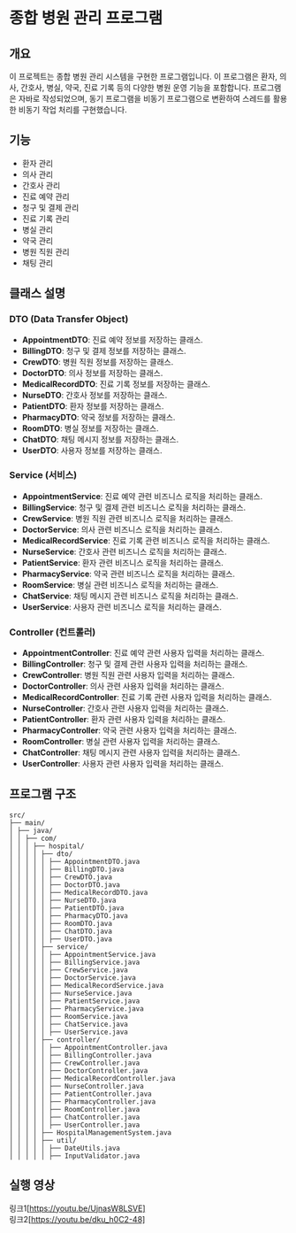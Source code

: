 # 종합 병원 관리 프로그램

## 개요
이 프로젝트는 종합 병원 관리 시스템을 구현한 프로그램입니다. 이 프로그램은 환자, 의사, 간호사, 병실, 약국, 진료 기록 등의 다양한 병원 운영 기능을 포함합니다. 프로그램은 자바로 작성되었으며, 동기 프로그램을 비동기 프로그램으로 변환하여 스레드를 활용한 비동기 작업 처리를 구현했습니다.

## 기능
- 환자 관리
- 의사 관리
- 간호사 관리
- 진료 예약 관리
- 청구 및 결제 관리
- 진료 기록 관리
- 병실 관리
- 약국 관리
- 병원 직원 관리
- 채팅 관리

## 클래스 설명
### DTO (Data Transfer Object)
- **AppointmentDTO**: 진료 예약 정보를 저장하는 클래스.
- **BillingDTO**: 청구 및 결제 정보를 저장하는 클래스.
- **CrewDTO**: 병원 직원 정보를 저장하는 클래스.
- **DoctorDTO**: 의사 정보를 저장하는 클래스.
- **MedicalRecordDTO**: 진료 기록 정보를 저장하는 클래스.
- **NurseDTO**: 간호사 정보를 저장하는 클래스.
- **PatientDTO**: 환자 정보를 저장하는 클래스.
- **PharmacyDTO**: 약국 정보를 저장하는 클래스.
- **RoomDTO**: 병실 정보를 저장하는 클래스.
- **ChatDTO**: 채팅 메시지 정보를 저장하는 클래스.
- **UserDTO**: 사용자 정보를 저장하는 클래스.

### Service (서비스)
- **AppointmentService**: 진료 예약 관련 비즈니스 로직을 처리하는 클래스.
- **BillingService**: 청구 및 결제 관련 비즈니스 로직을 처리하는 클래스.
- **CrewService**: 병원 직원 관련 비즈니스 로직을 처리하는 클래스.
- **DoctorService**: 의사 관련 비즈니스 로직을 처리하는 클래스.
- **MedicalRecordService**: 진료 기록 관련 비즈니스 로직을 처리하는 클래스.
- **NurseService**: 간호사 관련 비즈니스 로직을 처리하는 클래스.
- **PatientService**: 환자 관련 비즈니스 로직을 처리하는 클래스.
- **PharmacyService**: 약국 관련 비즈니스 로직을 처리하는 클래스.
- **RoomService**: 병실 관련 비즈니스 로직을 처리하는 클래스.
- **ChatService**: 채팅 메시지 관련 비즈니스 로직을 처리하는 클래스.
- **UserService**: 사용자 관련 비즈니스 로직을 처리하는 클래스.

### Controller (컨트롤러)
- **AppointmentController**: 진료 예약 관련 사용자 입력을 처리하는 클래스.
- **BillingController**: 청구 및 결제 관련 사용자 입력을 처리하는 클래스.
- **CrewController**: 병원 직원 관련 사용자 입력을 처리하는 클래스.
- **DoctorController**: 의사 관련 사용자 입력을 처리하는 클래스.
- **MedicalRecordController**: 진료 기록 관련 사용자 입력을 처리하는 클래스.
- **NurseController**: 간호사 관련 사용자 입력을 처리하는 클래스.
- **PatientController**: 환자 관련 사용자 입력을 처리하는 클래스.
- **PharmacyController**: 약국 관련 사용자 입력을 처리하는 클래스.
- **RoomController**: 병실 관련 사용자 입력을 처리하는 클래스.
- **ChatController**: 채팅 메시지 관련 사용자 입력을 처리하는 클래스.
- **UserController**: 사용자 관련 사용자 입력을 처리하는 클래스.

## 프로그램 구조
```
src/
├── main/
│ ├── java/
│ │ ├── com/
│ │ │ ├── hospital/
│ │ │ │ ├── dto/
│ │ │ │ │ ├── AppointmentDTO.java
│ │ │ │ │ ├── BillingDTO.java
│ │ │ │ │ ├── CrewDTO.java
│ │ │ │ │ ├── DoctorDTO.java
│ │ │ │ │ ├── MedicalRecordDTO.java
│ │ │ │ │ ├── NurseDTO.java
│ │ │ │ │ ├── PatientDTO.java
│ │ │ │ │ ├── PharmacyDTO.java
│ │ │ │ │ ├── RoomDTO.java
│ │ │ │ │ ├── ChatDTO.java
│ │ │ │ │ ├── UserDTO.java
│ │ │ │ ├── service/
│ │ │ │ │ ├── AppointmentService.java
│ │ │ │ │ ├── BillingService.java
│ │ │ │ │ ├── CrewService.java
│ │ │ │ │ ├── DoctorService.java
│ │ │ │ │ ├── MedicalRecordService.java
│ │ │ │ │ ├── NurseService.java
│ │ │ │ │ ├── PatientService.java
│ │ │ │ │ ├── PharmacyService.java
│ │ │ │ │ ├── RoomService.java
│ │ │ │ │ ├── ChatService.java
│ │ │ │ │ ├── UserService.java
│ │ │ │ ├── controller/
│ │ │ │ │ ├── AppointmentController.java
│ │ │ │ │ ├── BillingController.java
│ │ │ │ │ ├── CrewController.java
│ │ │ │ │ ├── DoctorController.java
│ │ │ │ │ ├── MedicalRecordController.java
│ │ │ │ │ ├── NurseController.java
│ │ │ │ │ ├── PatientController.java
│ │ │ │ │ ├── PharmacyController.java
│ │ │ │ │ ├── RoomController.java
│ │ │ │ │ ├── ChatController.java
│ │ │ │ │ ├── UserController.java
│ │ │ │ ├── HospitalManagementSystem.java
│ │ │ │ ├── util/
│ │ │ │ │ ├── DateUtils.java
│ │ │ │ │ ├── InputValidator.java
```
## 실행 영상

링크1[https://youtu.be/UjnasW8LSVE] <br/>
링크2[https://youtu.be/dku_h0C2-48]
